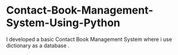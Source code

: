 # Contact-Book-Management-System-Using-Python
I developed a basic Contact Book Management System where i use dictionary as a database .
